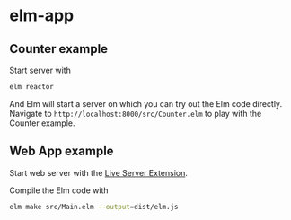 # elm-app

## Counter example

Start server with

```sh
elm reactor
```

And Elm will start a server on which you can try out the Elm code directly. Navigate to `http://localhost:8000/src/Counter.elm` to play with the Counter example.

## Web App example

Start web server with the [Live Server Extension](https://marketplace.visualstudio.com/items?itemName=ritwickdey.LiveServer).

Compile the Elm code with

```sh
elm make src/Main.elm --output=dist/elm.js
```
